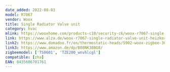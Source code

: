 ```yaml
---
date_added: 2022-08-03
model: R7067
vendor: Woox
title: Single Radiator Valve unit
category: hvac
mlink: https://wooxhome.com/products-c10/security-c6/woox-r7067-single-radiator-valve-unit-p69
link: https://www.alza.de/woox-r7067-single-radiator-valve-unit-heizkorperthermostat-d6315293.htm
link2: https://www.domadoo.fr/en/thermostatic-heads/5902-woox-zigbee-30-smart-radiator-valve-8435606701761.html
link3: https://www.amazon.de/dp/B08NK38BG8/
zigbeemodel: ['TS0601', 'TZE200_wnvhlcgl']
compatible: [zha]
EAN: 8435606701761
---
```

